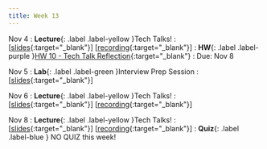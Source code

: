 ```yaml
---
title: Week 13
---
```


Nov 4
: **Lecture**{: .label .label-yellow }Tech Talks!
  :  \[[slides](https://docs.google.com/document/d/1XIpgIwvZjG4bXGgeAcSaYmJvrVk_f1_z-sAhTgoqWdY/edit?usp=sharing){:target="_blank"}\] \[[recording](https://docs.google.com/document/d/1XIpgIwvZjG4bXGgeAcSaYmJvrVk_f1_z-sAhTgoqWdY/edit?usp=sharing){:target="_blank"}\]
: **HW**{: .label .label-purple }[HW 10 - Tech Talk Reflection](https://edstem.org/us/courses/61483/lessons/122243){:target="_blank"}
  : Due: Nov 8

Nov 5
: **Lab**{: .label .label-green }Interview Prep Session
  :  \[[slides](https://docs.google.com/presentation/d/1bI36146vj8pBSfnlMNqEc2FTZuCOgVTOAS1vfdLsD9s/edit?usp=sharing){:target="_blank"}\]


Nov 6
: **Lecture**{: .label .label-yellow }Tech Talks!
  :  \[[slides](https://docs.google.com/document/d/1XIpgIwvZjG4bXGgeAcSaYmJvrVk_f1_z-sAhTgoqWdY/edit?usp=sharing){:target="_blank"}\] \[[recording](https://docs.google.com/document/d/1XIpgIwvZjG4bXGgeAcSaYmJvrVk_f1_z-sAhTgoqWdY/edit?usp=sharing){:target="_blank"}\]

Nov 8
: **Lecture**{: .label .label-yellow }Tech Talks!
  :  \[[slides](https://docs.google.com/document/d/1XIpgIwvZjG4bXGgeAcSaYmJvrVk_f1_z-sAhTgoqWdY/edit?usp=sharing){:target="_blank"}\] \[[recording](https://docs.google.com/document/d/1XIpgIwvZjG4bXGgeAcSaYmJvrVk_f1_z-sAhTgoqWdY/edit?usp=sharing){:target="_blank"}\]
: **Quiz**{: .label .label-blue } NO QUIZ this week!